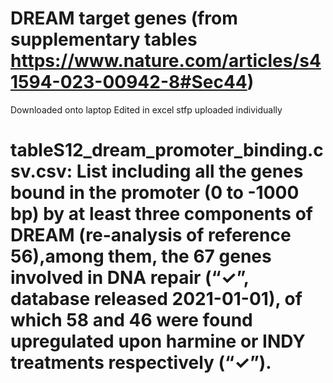 # DREAM target genes (from supplementary tables https://www.nature.com/articles/s41594-023-00942-8#Sec44)
Downloaded onto laptop
Edited in excel
stfp uploaded individually

# tableS12_dream_promoter_binding.csv.csv: List including all the genes bound in the promoter (0 to -1000 bp) by at least three components of DREAM (re-analysis of reference 56),among them, the 67 genes involved in DNA repair (“✓”, database released 2021-01-01), of which 58 and 46 were found upregulated upon harmine or INDY treatments respectively (“✓”).